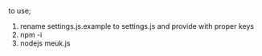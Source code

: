 to use; 

1. rename settings.js.example to settings.js and provide with proper keys
2. npm -i
3. nodejs meuk.js
